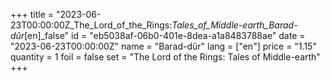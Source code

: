 +++
title = "2023-06-23T00:00:00Z_The_Lord_of_the_Rings:_Tales_of_Middle-earth_Barad-dûr_[en]_false"
id = "eb5038af-06b0-401e-8dea-a1a8483788ae"
date = "2023-06-23T00:00:00Z"
name = "Barad-dûr"
lang = ["en"]
price = "1.15"
quantity = 1
foil = false
set = "The Lord of the Rings: Tales of Middle-earth"
+++
